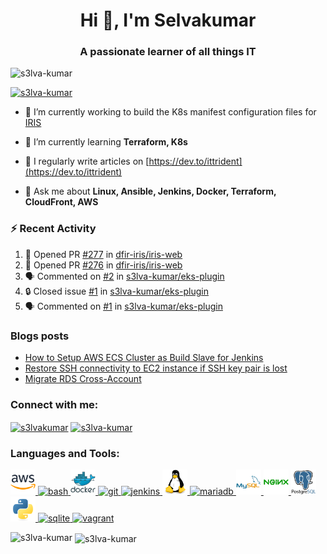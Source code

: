 <h1 align="center">Hi 👋, I'm Selvakumar</h1>
<h3 align="center">A passionate learner of all things IT</h3>

<p align="left"> <img src="https://komarev.com/ghpvc/?username=s3lva-kumar&label=%F0%9F%96%BC%EF%B8%8F%20%F0%9F%91%80&color=2e3436&style=flat" alt="s3lva-kumar" /> </p>

<p align="left"> <a href="https://github.com/ryo-ma/github-profile-trophy"><img src="https://github-profile-trophy.vercel.app/?username=s3lva-kumar" alt="s3lva-kumar" /></a> </p>

- 🔭 I’m currently working to build the K8s manifest configuration files for [IRIS](https://docs.dfir-iris.org/)

- 🌱 I’m currently learning **Terraform, K8s**

- 📝 I regularly write articles on [https://dev.to/ittrident](https://dev.to/ittrident)

- 💬 Ask me about **Linux, Ansible, Jenkins, Docker, Terraform, CloudFront, AWS**


### :zap: Recent Activity
<!--START_SECTION:activity-->
1. 💪 Opened PR [#277](https://github.com/dfir-iris/iris-web/pull/277) in [dfir-iris/iris-web](https://github.com/dfir-iris/iris-web)
2. 💪 Opened PR [#276](https://github.com/dfir-iris/iris-web/pull/276) in [dfir-iris/iris-web](https://github.com/dfir-iris/iris-web)
3. 🗣 Commented on [#2](https://github.com/s3lva-kumar/eks-plugin/issues/2) in [s3lva-kumar/eks-plugin](https://github.com/s3lva-kumar/eks-plugin)
4. 🔒 Closed issue [#1](https://github.com/s3lva-kumar/eks-plugin/issues/1) in [s3lva-kumar/eks-plugin](https://github.com/s3lva-kumar/eks-plugin)
5. 🗣 Commented on [#1](https://github.com/s3lva-kumar/eks-plugin/issues/1) in [s3lva-kumar/eks-plugin](https://github.com/s3lva-kumar/eks-plugin)
<!--END_SECTION:activity-->

### Blogs posts
<!-- BLOG-POST-LIST:START -->
- [How to Setup AWS ECS Cluster as Build Slave for Jenkins](https://dev.to/ittrident/how-to-setup-aws-ecs-cluster-as-build-slave-for-jenkins-1fp8)
- [Restore SSH connectivity to EC2 instance if SSH key pair is lost](https://dev.to/ittrident/restore-ssh-connectivity-to-ec2-instance-if-ssh-key-pair-is-lost-4dnn)
- [Migrate RDS Cross-Account](https://dev.to/ittrident/migrate-rds-cross-account-4bp6)
<!-- BLOG-POST-LIST:END -->

<h3 align="left">Connect with me:</h3>
<p align="left">
<a href="https://dev.to/s3lvakumar" target="blank"><img align="center" src="https://raw.githubusercontent.com/rahuldkjain/github-profile-readme-generator/master/src/images/icons/Social/devto.svg" alt="s3lvakumar" height="30" width="40" /></a>
<a href="https://linkedin.com/in/s3lva-kumar" target="blank"><img align="center" src="https://raw.githubusercontent.com/rahuldkjain/github-profile-readme-generator/master/src/images/icons/Social/linked-in-alt.svg" alt="s3lva-kumar" height="30" width="40" /></a>
</p>

<h3 align="left">Languages and Tools:</h3>
<p align="left"> <a href="https://aws.amazon.com" target="_blank" rel="noreferrer"> <img src="https://raw.githubusercontent.com/devicons/devicon/master/icons/amazonwebservices/amazonwebservices-original-wordmark.svg" alt="aws" width="40" height="40"/> </a> <a href="https://www.gnu.org/software/bash/" target="_blank" rel="noreferrer"> <img src="https://www.vectorlogo.zone/logos/gnu_bash/gnu_bash-icon.svg" alt="bash" width="40" height="40"/> </a> <a href="https://www.docker.com/" target="_blank" rel="noreferrer"> <img src="https://raw.githubusercontent.com/devicons/devicon/master/icons/docker/docker-original-wordmark.svg" alt="docker" width="40" height="40"/> </a> <a href="https://git-scm.com/" target="_blank" rel="noreferrer"> <img src="https://www.vectorlogo.zone/logos/git-scm/git-scm-icon.svg" alt="git" width="40" height="40"/> </a> <a href="https://www.jenkins.io" target="_blank" rel="noreferrer"> <img src="https://www.vectorlogo.zone/logos/jenkins/jenkins-icon.svg" alt="jenkins" width="40" height="40"/> </a> <a href="https://www.linux.org/" target="_blank" rel="noreferrer"> <img src="https://raw.githubusercontent.com/devicons/devicon/master/icons/linux/linux-original.svg" alt="linux" width="40" height="40"/> </a> <a href="https://mariadb.org/" target="_blank" rel="noreferrer"> <img src="https://www.vectorlogo.zone/logos/mariadb/mariadb-icon.svg" alt="mariadb" width="40" height="40"/> </a> <a href="https://www.mysql.com/" target="_blank" rel="noreferrer"> <img src="https://raw.githubusercontent.com/devicons/devicon/master/icons/mysql/mysql-original-wordmark.svg" alt="mysql" width="40" height="40"/> </a> <a href="https://www.nginx.com" target="_blank" rel="noreferrer"> <img src="https://raw.githubusercontent.com/devicons/devicon/master/icons/nginx/nginx-original.svg" alt="nginx" width="40" height="40"/> </a> <a href="https://www.postgresql.org" target="_blank" rel="noreferrer"> <img src="https://raw.githubusercontent.com/devicons/devicon/master/icons/postgresql/postgresql-original-wordmark.svg" alt="postgresql" width="40" height="40"/> </a> <a href="https://www.python.org" target="_blank" rel="noreferrer"> <img src="https://raw.githubusercontent.com/devicons/devicon/master/icons/python/python-original.svg" alt="python" width="40" height="40"/> </a> <a href="https://www.sqlite.org/" target="_blank" rel="noreferrer"> <img src="https://www.vectorlogo.zone/logos/sqlite/sqlite-icon.svg" alt="sqlite" width="40" height="40"/> </a> <a href="https://www.vagrantup.com/" target="_blank" rel="noreferrer"> <img src="https://www.vectorlogo.zone/logos/vagrantup/vagrantup-icon.svg" alt="vagrant" width="40" height="40"/> </a> </p>

<p><img align="left" src="https://github-readme-stats.vercel.app/api/top-langs?username=s3lva-kumar&show_icons=true&theme=dark&hide_border=true&locale=en&layout=compact" alt="s3lva-kumar" /></p>

<p>&nbsp;<img align="center" src="https://github-readme-stats.vercel.app/api?username=s3lva-kumar&show_icons=true&theme=dark&hide_border=true&locale=en" alt="s3lva-kumar" /></p>
